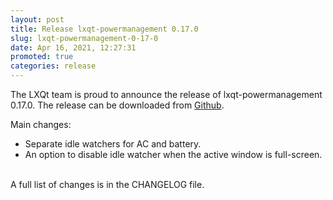 ```yaml
---
layout: post
title: Release lxqt-powermanagement 0.17.0
slug: lxqt-powermanagement-0-17-0
date: Apr 16, 2021, 12:27:31
promoted: true
categories: release
---
```

The LXQt team is proud to announce the release of lxqt-powermanagement 0.17.0.
The release can be downloaded from [Github](https://github.com/lxqt/lxqt-powermanagement/releases).

Main changes:


 * Separate idle watchers for AC and battery.
 * An option to disable idle watcher when the active window is full-screen.

 <br/>
A full list of changes is in the CHANGELOG file.
<br/>
